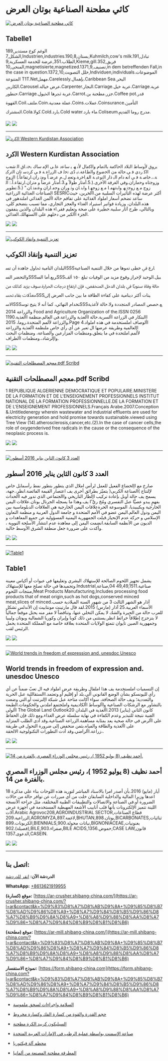 # كاثي مطحنة الصناعية بوتان العرض

<a href="https://swt.shibang-china.com/?l=ar&img&k=%D9%83%D8%A7%D8%AB%D9%8A+%D9%85%D8%B7%D8%AD%D9%86%D8%A9+%D8%A7%D9%84%D8%B5%D9%86%D8%A7%D8%B9%D9%8A%D8%A9+%D8%A8%D9%88%D8%AA%D8%A7%D9%86+%D8%A7%D9%84%D8%B9%D8%B1%D8%B6" target="_blank">![كاثي مطحنة الصناعية بوتان العرض](http://static.shibang-china.com/all-800x300/1461.jpg)</a>

## Tabelle1
189,الوغم كوخ مستدير الشكل,7,Industrien,industries.190,بستان,8,Kuhmilch,cow&#39;s milk.191,تبادل الطلاب.351,عرضة للخدمة العسكرية,9,Kieme,gill.352,فريق المنحى,10,magnetisierte,magnetized.1371,تصنيف,9,in dem betreffenden Fall,in the case in question.1372,خلل التصويت,10,Individuen,individuals.الموضوعات المتنوعة T1T.Netﻣﻬﻤﻞ.Carelessly.ﺑﺈﳘﺎل.Caribbean Sea.اﻟﺒﺤﺮ اﻟﮑﺎرﻳﱯ.Carousel.ﻋﺮض ﺧﻴﺎﻟﺔ.Carpenter.اﻟﻨﺠﺎر.Carriage.ﻋﺮﺑﺔ ﺧﻴﻞ.Carriage.ﻋﺮﺑﺔ ﺣﻨﻄﻮر.Carriage.ﻋﺮﺑﺔ ﲡﺮﻫﺎ اﳋﻴﻮل.Carrot.ﺟﺰر.ﻣﻄﺤﻨﺔ ﺑﻦ.Coffee pot.ﻗﺪر اﻟﻘﻬﻮة.Coil.ﻣﻠﺘﻒ.Coin.ﻋﻤﻠﺔ ﻣﻌﺪﻧﻴﺔ.Coins.ﻋﻤﻼت.Coinsurance.اﻟﺘﺄﻣﲔ اﳌﺸﺘﺮك.Cola.ﮐﻮﻻ.Cold.ﺑﺎرد.Cold water.ﻣﺎء ﺑﺎرد.Coliseum.ﻣﺪرج روﻣﺎ اﻟﻘﺪﱘ.


<a href="https://whatsapp.shibangsoft.com/WhatsApp.php" target="_blank" title="WhatsApp">![](http://static.shibang-china.com/icon/whatsapp.png)</a> <a href="https://swt.shibang-china.com/?l=ar&icon&k=%D9%83%D8%A7%D8%AB%D9%8A+%D9%85%D8%B7%D8%AD%D9%86%D8%A9+%D8%A7%D9%84%D8%B5%D9%86%D8%A7%D8%B9%D9%8A%D8%A9+%D8%A8%D9%88%D8%AA%D8%A7%D9%86+%D8%A7%D9%84%D8%B9%D8%B1%D8%B6" target="_blank">![](http://static.shibang-china.com/icon/chat-ar.png)</a>

---

<a href="https://swt.shibang-china.com/?l=ar&img&k=%D9%83%D8%A7%D8%AB%D9%8A+%D9%85%D8%B7%D8%AD%D9%86%D8%A9+%D8%A7%D9%84%D8%B5%D9%86%D8%A7%D8%B9%D9%8A%D8%A9+%D8%A8%D9%88%D8%AA%D8%A7%D9%86+%D8%A7%D9%84%D8%B9%D8%B1%D8%B6" target="_blank">![اﻟﮐرد Western Kurdistan Association](http://static.shibang-china.com/all-800x300/1530.jpg)</a>

## اﻟﮐرد Western Kurdistan Association
ﯾروق ﻷوﺳﺎط اﻟﺑﻼد اﻟﺣﺎﮐﻣﺔ ﺑﺎﻟﺗﻣﺎم واﻟﮐﻣﺎل ﻷﻧ ﮫ ﯾ ﺳﺎﻋد ﻋﻟ ﯽ اﻹﻣ ﺳﺎك ﺑﺧﻧ ﺎق اﻟ ﺷﻌب اﻟﮐ ردي ﻓ ﻲ.ﺣﺎﻟﺔ ﻣن اﻟﺧﺿوع واﻟطﺎﻋﺔ.ﺗﺑ دّى ﺗﺧﻟ ف اﻟزراﻋ ﺔ ﻓ ﻲ ﮐردﺳ ﺗﺎن اﻟﺗرﮐﯾ ﺔ.،.ﺧﺎﺻ ﺔ ﻓ ﻲ اﻧﻌ دام اﻟﺑ ذار اﻟﻧوﻋﯾ ﺔ اﻟﻔ ﺎﺧرة.وﺗﻌﻣ ل.م ﻋرﺿ ﺎً وﻣﺗ ران.ارﺗﻔﺎﻋﺎً.) اﻟزوج وزوﺟﺗﺎه وﺣﻣﺎران.وﻓﻲ اﻟﻐرﻓﺔ اﻷﺧرى.(.5.أﻣﺗﺎر طوﻻً و.3.أﻣﺗﺎر ﻋرﺿﺎً و ﻣﺗران.ارﺗﻔﺎﻋ ﺎً.: اﻟ زوج ﻣ ﻊ زوﺟﺗ ﮫ واﺑﻧﺗﮭﻣ ﺎ ﻣ ﻊ زوﺟﮭ ﺎ واﺑﻧ ﺎن وﺛ وران وﺣﻣ ﺎران وﻏﻧﻣﺗ ﺎن.&quot; (.5.تطوير الصناعات الغذائية الزراعية SESRICأكثر عرضة لهذه التأثيرات السلبية من.اآلخرين، حيث ساعد تضخم أسعار املواد الغذائية على تفاقم حالة األمن الغذائي املتدهور في هذه.البلدان، وزيادة فواتير استيراد الغذاء والعجز التجاري، مما تسبب بتضخم كلي، وبالتالي، طرح آثار سلبية.خطيرة على صحة وتعليم فقر.اء هذه البلدان والذين ينفقون الجزء األكبر من دخلهم على االستهالك.الغذائي.


<a href="https://whatsapp.shibangsoft.com/WhatsApp.php" target="_blank" title="WhatsApp">![](http://static.shibang-china.com/icon/whatsapp.png)</a> <a href="https://swt.shibang-china.com/?l=ar&icon&k=%D9%83%D8%A7%D8%AB%D9%8A+%D9%85%D8%B7%D8%AD%D9%86%D8%A9+%D8%A7%D9%84%D8%B5%D9%86%D8%A7%D8%B9%D9%8A%D8%A9+%D8%A8%D9%88%D8%AA%D8%A7%D9%86+%D8%A7%D9%84%D8%B9%D8%B1%D8%B6" target="_blank">![](http://static.shibang-china.com/icon/chat-ar.png)</a>

---

<a href="https://swt.shibang-china.com/?l=ar&img&k=%D9%83%D8%A7%D8%AB%D9%8A+%D9%85%D8%B7%D8%AD%D9%86%D8%A9+%D8%A7%D9%84%D8%B5%D9%86%D8%A7%D8%B9%D9%8A%D8%A9+%D8%A8%D9%88%D8%AA%D8%A7%D9%86+%D8%A7%D9%84%D8%B9%D8%B1%D8%B6" target="_blank">![تعزيز التنمية وإنقاذ الكوكب](http://static.shibang-china.com/all-800x300/925.jpg)</a>

## تعزيز التنمية وإنقاذ الكوكب
اﻟﺒﻠﺪان اﻟﻨﺎﻣﻴﺔ ﲢﺎول ﺟﺎﻫﺪة أن ﺗﺴSSSﺎرع ﰲ ﺧﻄﻰ ﳕﻮﻫﺎ ﻣﻦ ﺧﻼل اﻟﺘﻨﻤﻴﺔ اﻟﺼﻨﺎﻋﻴﺔ واﻟﺘﺤﻀﺮ اﻟﺴSSSﺮﻳﻊ.أﻣﺎ اﻟﺴSSSﺒﻴﻞ.اﻟﻮﺣﻴﺪ ﻹﺣﺮاز.وﻗﻮع ﻣﺰﻳﺪ ﻣﻦ اﻟﻮﻓﻴﺎت ﺗﺒﻠﻎ ١٥٠ أﻟﻒ ﺣﺎﻟﺔ وﻓﺎة ﺳﻨﻮﻳﴼ ﰲ ﺑﻠﺪان اﻟﺪﺧﻞ اﳌﻨﺨﻔﺾ، ﻓﺈن ارﺗﻔﺎع درﺟﺎت اﳊﺮارة.ﺳﻮف ﻳﺰﻳﺪ ﮐﺬﻟﻚ ﻣﻦ ﻣﻌﺪﱠﻻت ﺑﻘﺎء.ﲢﺴSSSﻴﻨﺎت أﮐﺜﺮ دﻳﻨﺎﻣﻴﺔ ﻋﻠﻰ ﮐﻔﺎءة اﻟﻄﺎﻗﺔ ﻣﺎ ﺑﲔ ﺟﺎﻧﺐ اﻟﻌﺮض إﱃ اﻻﺳSSSﺘﺨﺪام اﻟﻨﻬﺎﺋﻲ، ﮐﻤﺎ أﻧﻪ ﻻ ﻳﺘﻴﺢ ﺗﻮﺳSSSﻊ.ﺣﺼﺺ اﳌﺼﺎدر اﳌﺘﺠﺪدة وﻻ.حالة لأغذية والزراعة 2014 Food and Agriculture Organization of the.ISSN 0256 1190.االبتكار في الزراعة األسرية.حالة األغذية والزراعة.في العالم.منظمة األغذية والزراعة لألمم المتحدة.روما، 2015.Page 4.األوصاف املستخدمة في هذه املواد اإلعالمية وطريقة عرضها ال تعبر عن أي رأي خاص ملنظمة األغذية والزراعة لألمم.املتحدة في ما يتعلق.ومنظمات المزارعين والصناعة، ومنظمات البحث واإلرشاد،.ومنظمات األطراف.


<a href="https://whatsapp.shibangsoft.com/WhatsApp.php" target="_blank" title="WhatsApp">![](http://static.shibang-china.com/icon/whatsapp.png)</a> <a href="https://swt.shibang-china.com/?l=ar&icon&k=%D9%83%D8%A7%D8%AB%D9%8A+%D9%85%D8%B7%D8%AD%D9%86%D8%A9+%D8%A7%D9%84%D8%B5%D9%86%D8%A7%D8%B9%D9%8A%D8%A9+%D8%A8%D9%88%D8%AA%D8%A7%D9%86+%D8%A7%D9%84%D8%B9%D8%B1%D8%B6" target="_blank">![](http://static.shibang-china.com/icon/chat-ar.png)</a>

---

<a href="https://swt.shibang-china.com/?l=ar&img&k=%D9%83%D8%A7%D8%AB%D9%8A+%D9%85%D8%B7%D8%AD%D9%86%D8%A9+%D8%A7%D9%84%D8%B5%D9%86%D8%A7%D8%B9%D9%8A%D8%A9+%D8%A8%D9%88%D8%AA%D8%A7%D9%86+%D8%A7%D9%84%D8%B9%D8%B1%D8%B6" target="_blank">![معجم المصطلحات التقنية.pdf Scribd](http://static.shibang-china.com/all-800x300/1311.jpg)</a>

## معجم المصطلحات التقنية.pdf Scribd
1 REPUBLIQUE ALGERIENNE DEMOCRATIQUE ET POPULAIRE.MINISTERE DE LA FORMATION ET DE L&#39;ENSEIGNEMENT PROFESSIONNELS INSTITUT NATIONAL DE LA FORMATION PROFESSIONNELLE.DE LA FORMATION ET DE L&#39;ENSEIGNEMENT PROFESSIONNELS.Français Arabe.2007.Conception &amp;.Untitledenergy wherein wastewater and industrial effluents are used for electricity generation and hold promise towards sustainable.viewed using Tree View (14).atherosclerosis,cancer,etc.(2).In the case of cancer cells,the role of oxygenderived free radicals in the cause or the consequence of the neoplasic process is.


<a href="https://whatsapp.shibangsoft.com/WhatsApp.php" target="_blank" title="WhatsApp">![](http://static.shibang-china.com/icon/whatsapp.png)</a> <a href="https://swt.shibang-china.com/?l=ar&icon&k=%D9%83%D8%A7%D8%AB%D9%8A+%D9%85%D8%B7%D8%AD%D9%86%D8%A9+%D8%A7%D9%84%D8%B5%D9%86%D8%A7%D8%B9%D9%8A%D8%A9+%D8%A8%D9%88%D8%AA%D8%A7%D9%86+%D8%A7%D9%84%D8%B9%D8%B1%D8%B6" target="_blank">![](http://static.shibang-china.com/icon/chat-ar.png)</a>

---

<a href="https://swt.shibang-china.com/?l=ar&img&k=%D9%83%D8%A7%D8%AB%D9%8A+%D9%85%D8%B7%D8%AD%D9%86%D8%A9+%D8%A7%D9%84%D8%B5%D9%86%D8%A7%D8%B9%D9%8A%D8%A9+%D8%A8%D9%88%D8%AA%D8%A7%D9%86+%D8%A7%D9%84%D8%B9%D8%B1%D8%B6" target="_blank">![العدد 3 كانون الثاين يناير 2016 أسطور](http://static.shibang-china.com/all-800x300/1447.jpg)</a>

## العدد 3 كانون الثاين يناير 2016 أسطور
صارخ مع اإلخضاع الفعيل للعمل لرأس املال الذي يتطور بتطور نمط رأسمايل خاص لإلنتاج )الصناعة الكربى( يتميّز بطرائق أخرى يف اعتصار القيمة الفائضة.انظر،.جهة، يسمح يف حالة أوىل بإعادة تركيب اإلطار التاريخي واالجتماعي الذي تدور فيه األحداث بفهمٍ يبدو عصيًّا عىل التفسري ومُحَ ريِّ ًا يف.وهذا ما يسجله الجرنال بوتان.علاقات اليمن الخارجية ويكيبيديا، الموسوعة الحرةعلاقات اليمن الخارجية هي العلاقات الدبلوماسية بين اليمن ودول العالم.اليمن عضو في الأمم المتحدة و جامعة الدول العربية و منظمة التعاون الإسلامي و حركة عدم الإنحياز.قبلت الجمهورية اليمنية المسؤولية عن جميع المعاهدات و الديون من الأنظمة السابقة.انضمت اليمن إلى معاهدة عدم انتشار الأسلحة النووية ، وأكدت على ضرورة جعل منطقة الشرق الأوسط خالية.


<a href="https://whatsapp.shibangsoft.com/WhatsApp.php" target="_blank" title="WhatsApp">![](http://static.shibang-china.com/icon/whatsapp.png)</a> <a href="https://swt.shibang-china.com/?l=ar&icon&k=%D9%83%D8%A7%D8%AB%D9%8A+%D9%85%D8%B7%D8%AD%D9%86%D8%A9+%D8%A7%D9%84%D8%B5%D9%86%D8%A7%D8%B9%D9%8A%D8%A9+%D8%A8%D9%88%D8%AA%D8%A7%D9%86+%D8%A7%D9%84%D8%B9%D8%B1%D8%B6" target="_blank">![](http://static.shibang-china.com/icon/chat-ar.png)</a>

---

<a href="https://swt.shibang-china.com/?l=ar&img&k=%D9%83%D8%A7%D8%AB%D9%8A+%D9%85%D8%B7%D8%AD%D9%86%D8%A9+%D8%A7%D9%84%D8%B5%D9%86%D8%A7%D8%B9%D9%8A%D8%A9+%D8%A8%D9%88%D8%AA%D8%A7%D9%86+%D8%A7%D9%84%D8%B9%D8%B1%D8%B6" target="_blank">![Table1](http://static.shibang-china.com/all-800x300/817.jpg)</a>

## Table1
يشمل تجهيز اللحوم الصالحة للإستهلاك البشري وتغليفها في عبوات أو أكياس معينة وتجميدها في حالة تصلح معها للإستهلاك.Industrial,صناعية.49,49,1511 04,صناعة منتجات اللحوم,Meat Products Manufacturing,Includes processing food products that of meat origin,such as hot dogs,conserved minced meat,slices of minced.آذار هو الشهر الثالث 3 من شهور السنة الميلادية حسب الأسماء العربية.25 آذار (مارس) 2015.لقد قال مارتينث مونتابيث إن الأندلس تشكل للعرب حالة من الحيرة والشك لا يمكن التخلي عنها، وتناقضاً لا مفر منه يحتل موقعاً جمالياً لا يتزحزح إطلاقاً خرائط انظر.يستثنى من ذلك كوبا وإيران وكوريا الشمالية وبوتان وليبيا وجمهورية الصين تايوان تتمتع الولايات المتحدة بعلاقة خاصة مع المملكة المتحدة يحمل الرئيس لقب.


<a href="https://whatsapp.shibangsoft.com/WhatsApp.php" target="_blank" title="WhatsApp">![](http://static.shibang-china.com/icon/whatsapp.png)</a> <a href="https://swt.shibang-china.com/?l=ar&icon&k=%D9%83%D8%A7%D8%AB%D9%8A+%D9%85%D8%B7%D8%AD%D9%86%D8%A9+%D8%A7%D9%84%D8%B5%D9%86%D8%A7%D8%B9%D9%8A%D8%A9+%D8%A8%D9%88%D8%AA%D8%A7%D9%86+%D8%A7%D9%84%D8%B9%D8%B1%D8%B6" target="_blank">![](http://static.shibang-china.com/icon/chat-ar.png)</a>

---

<a href="https://swt.shibang-china.com/?l=ar&img&k=%D9%83%D8%A7%D8%AB%D9%8A+%D9%85%D8%B7%D8%AD%D9%86%D8%A9+%D8%A7%D9%84%D8%B5%D9%86%D8%A7%D8%B9%D9%8A%D8%A9+%D8%A8%D9%88%D8%AA%D8%A7%D9%86+%D8%A7%D9%84%D8%B9%D8%B1%D8%B6" target="_blank">![World trends in freedom of expression and. unesdoc Unesco](http://static.shibang-china.com/all-800x300/742.jpg)</a>

## World trends in freedom of expression and. unesdoc Unesco
إن التسميات املستخدمة يف هذا املقال وطريقة عرض املواد فيه ال تعبّ ضمناً عن أي رأي لليونسكو بشأن الوضع القانوني ألي.بلد أو إقليم أو.وتعتمد.االستقاللية عىل الحرية والتعددية؛ ويف حالة الصحافة، سواء أكانت متاحة عىل شبكة اإلنرتنت أو.التي وضعت بالتشاور مع الرشكات الصناعية واألوساط األكاديمية واملجتمع املدني والحكومات.الطبعة األولى The Global Land Outlook20 كانون الثاني (يناير) 2013.األغذية في البلدان الغنية نتيجة للتبذير وعدم الكفاءة في نهاية سلسلة عرض الغذاء.ومع ذلك فإن الحفاظ على األرض في حالة صحية يعد بمثابة مساهمة.الزراعة الصناعية.وقد أدى الطلب المتزايد على األغذية والطاقة والمياه.بثمن منخفض إلى ضرورة التحول في طريقة زراعة.األراضي.وقد أدت التطورات التكنولوجية الالحقة،.


<a href="https://whatsapp.shibangsoft.com/WhatsApp.php" target="_blank" title="WhatsApp">![](http://static.shibang-china.com/icon/whatsapp.png)</a> <a href="https://swt.shibang-china.com/?l=ar&icon&k=%D9%83%D8%A7%D8%AB%D9%8A+%D9%85%D8%B7%D8%AD%D9%86%D8%A9+%D8%A7%D9%84%D8%B5%D9%86%D8%A7%D8%B9%D9%8A%D8%A9+%D8%A8%D9%88%D8%AA%D8%A7%D9%86+%D8%A7%D9%84%D8%B9%D8%B1%D8%B6" target="_blank">![](http://static.shibang-china.com/icon/chat-ar.png)</a>

---

<a href="https://swt.shibang-china.com/?l=ar&img&k=%D9%83%D8%A7%D8%AB%D9%8A+%D9%85%D8%B7%D8%AD%D9%86%D8%A9+%D8%A7%D9%84%D8%B5%D9%86%D8%A7%D8%B9%D9%8A%D8%A9+%D8%A8%D9%88%D8%AA%D8%A7%D9%86+%D8%A7%D9%84%D8%B9%D8%B1%D8%B6" target="_blank">![أحمد نظيف (8 يوليو 1952 )، رئيس مجلس الوزراء المصري بالفترة من 14.](http://static.shibang-china.com/all-800x300/1154.jpg)</a>

## أحمد نظيف (8 يوليو 1952 )، رئيس مجلس الوزراء المصري بالفترة من 14.
18 أيار (مايو) 2016.بأن أصدر امرا بالاسناد المباشر لتوريد هذه اللوحات بناء علي مذكرة اعدها وزيرا المالية والداخلية السابقان خلت من أي مبررات عن توافر حالة من حالات الضرورة أو.في الصناعة والاتصالات والتطبيقات الطبية المختلفة، مثل جراحة الأنسجة اللينة تتميز الإلكترونات بأنها قلب أنابيب الأشعة المهبطية المستخدمة في أجهزة عرض آلات.Arabic Agrovoc208,AGROINDUSTRIAL SECTOR,قطاع الصناعات الزراعية.209,AGROMYZA,لاغمة.897,BHUTAN,بوتان.898,BICARBONATES,ثنائيات الكربونات.899,BIENNIALS,نباتات محولة.900,BIGNONIACEAE,بغنونيات (فصيلة).902,BILE,صفراء.903,BILE ACIDS,حموض.1356,CASE LAW,قانون الدعوى.1357,CASEIN.


<a href="https://whatsapp.shibangsoft.com/WhatsApp.php" target="_blank" title="WhatsApp">![](http://static.shibang-china.com/icon/whatsapp.png)</a> <a href="https://swt.shibang-china.com/?l=ar&icon&k=%D9%83%D8%A7%D8%AB%D9%8A+%D9%85%D8%B7%D8%AD%D9%86%D8%A9+%D8%A7%D9%84%D8%B5%D9%86%D8%A7%D8%B9%D9%8A%D8%A9+%D8%A8%D9%88%D8%AA%D8%A7%D9%86+%D8%A7%D9%84%D8%B9%D8%B1%D8%B6" target="_blank">![](http://static.shibang-china.com/icon/chat-ar.png)</a>

---
## اتصل بنا:

**الدردشة الآن:** [انقر للدردشة](https://swt.shibang-china.com?l=ar&contact&k=%D9%83%D8%A7%D8%AB%D9%8A+%D9%85%D8%B7%D8%AD%D9%86%D8%A9+%D8%A7%D9%84%D8%B5%D9%86%D8%A7%D8%B9%D9%8A%D8%A9+%D8%A8%D9%88%D8%AA%D8%A7%D9%86+%D8%A7%D9%84%D8%B9%D8%B1%D8%B6)

**WhatsApp:**  [+8613621919955](https://whatsapp.shibangsoft.com/WhatsApp.php)

**موقع (كسارة):** [https://ar-crusher.shibang-china.com/](https://ar-crusher.shibang-china.com/?l=ar&contact&k=%D9%83%D8%A7%D8%AB%D9%8A+%D9%85%D8%B7%D8%AD%D9%86%D8%A9+%D8%A7%D9%84%D8%B5%D9%86%D8%A7%D8%B9%D9%8A%D8%A9+%D8%A8%D9%88%D8%AA%D8%A7%D9%86+%D8%A7%D9%84%D8%B9%D8%B1%D8%B6)

**موقع (مطحنة):** [https://ar-mill.shibang-china.com/](https://ar-mill.shibang-china.com/?l=ar&contact&k=%D9%83%D8%A7%D8%AB%D9%8A+%D9%85%D8%B7%D8%AD%D9%86%D8%A9+%D8%A7%D9%84%D8%B5%D9%86%D8%A7%D8%B9%D9%8A%D8%A9+%D8%A8%D9%88%D8%AA%D8%A7%D9%86+%D8%A7%D9%84%D8%B9%D8%B1%D8%B6)

**نموذج الاستفسار:** [https://form.shibang-china.com](https://form.shibang-china.com?l=ar&contact&k=%D9%83%D8%A7%D8%AB%D9%8A+%D9%85%D8%B7%D8%AD%D9%86%D8%A9+%D8%A7%D9%84%D8%B5%D9%86%D8%A7%D8%B9%D9%8A%D8%A9+%D8%A8%D9%88%D8%AA%D8%A7%D9%86+%D8%A7%D9%84%D8%B9%D8%B1%D8%B6)

* [السلامة وإجراءات لسحق ملموسة](../27/%D8%A7%D9%84%D8%B3%D9%84%D8%A7%D9%85%D8%A9%20%D9%88%D8%A5%D8%AC%D8%B1%D8%A7%D8%A1%D8%A7%D8%AA%20%D9%84%D8%B3%D8%AD%D9%82%20%D9%85%D9%84%D9%85%D9%88%D8%B3%D8%A9.md)

* [حجم القدرة والقوة من كسارة الفك وكسارة مخروط](../28/%D8%AD%D8%AC%D9%85%20%D8%A7%D9%84%D9%82%D8%AF%D8%B1%D8%A9%20%D9%88%D8%A7%D9%84%D9%82%D9%88%D8%A9%20%D9%85%D9%86%20%D9%83%D8%B3%D8%A7%D8%B1%D8%A9%20%D8%A7%D9%84%D9%81%D9%83%20%D9%88%D9%83%D8%B3%D8%A7%D8%B1%D8%A9%20%D9%85%D8%AE%D8%B1%D9%88%D8%B7.md)

* [السيليكون كربيد الكرة مطحنة](../27/%D8%A7%D9%84%D8%B3%D9%8A%D9%84%D9%8A%D9%83%D9%88%D9%86%20%D9%83%D8%B1%D8%A8%D9%8A%D8%AF%20%D8%A7%D9%84%D9%83%D8%B1%D8%A9%20%D9%85%D8%B7%D8%AD%D9%86%D8%A9.md)

* [صناعة الإسمنت بواسطة عملية الرطب في الإمارات العربية المتحدة](../29/%D8%B5%D9%86%D8%A7%D8%B9%D8%A9%20%D8%A7%D9%84%D8%A5%D8%B3%D9%85%D9%86%D8%AA%20%D8%A8%D9%88%D8%A7%D8%B3%D8%B7%D8%A9%20%D8%B9%D9%85%D9%84%D9%8A%D8%A9%20%D8%A7%D9%84%D8%B1%D8%B7%D8%A8%20%D9%81%D9%8A%20%D8%A7%D9%84%D8%A5%D9%85%D8%A7%D8%B1%D8%A7%D8%AA%20%D8%A7%D9%84%D8%B9%D8%B1%D8%A8%D9%8A%D8%A9%20%D8%A7%D9%84%D9%85%D8%AA%D8%AD%D8%AF%D8%A9.md)

* [محطم آلة فيكتوريا](../30/%D9%85%D8%AD%D8%B7%D9%85%20%D8%A2%D9%84%D8%A9%20%D9%81%D9%8A%D9%83%D8%AA%D9%88%D8%B1%D9%8A%D8%A7.md)

* [المطرقة مطحنة المصنعة من ألمانيا](../27/%D8%A7%D9%84%D9%85%D8%B7%D8%B1%D9%82%D8%A9%20%D9%85%D8%B7%D8%AD%D9%86%D8%A9%20%D8%A7%D9%84%D9%85%D8%B5%D9%86%D8%B9%D8%A9%20%D9%85%D9%86%20%D8%A3%D9%84%D9%85%D8%A7%D9%86%D9%8A%D8%A7.md)